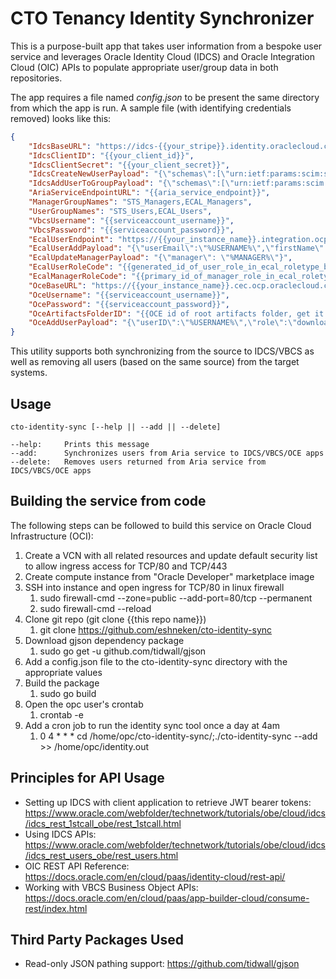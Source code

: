 # CTO Tenancy Identity Synchronizer
This is a purpose-built app that takes user information from a bespoke user service and leverages Oracle Identity Cloud (IDCS) and Oracle Integration Cloud (OIC) APIs to populate appropriate user/group data in both repositories.

The app requires a file named *config.json* to be present the same directory from which the app is run.  A sample file (with identifying credentials removed) looks like this:

```json
{
    "IdcsBaseURL": "https://idcs-{{your_stripe}}.identity.oraclecloud.com",
    "IdcsClientID": "{{your_client_id}}",
    "IdcsClientSecret": "{{your_client_secret}}",
    "IdcsCreateNewUserPayload": "{\"schemas\":[\"urn:ietf:params:scim:schemas:core:2.0:User\"],\"name\":{\"givenName\":\"%FIRSTNAME%\",\"familyName\":\"%LASTNAME%\"},\"active\":true,\"userName\":\"%USERNAME%\",\"emails\":[{\"value\":\"%USERNAME%\",\"type\":\"work\",\"primary\":true},{\"value\":\"%USERNAME%\",\"primary\":false,\"type\":\"recovery\", \"urn:ietf:params:scim:schemas:oracle:idcs:extension:user:User:isFederatedUser\": true}]}",
    "IdcsAddUserToGroupPayload": "{\"schemas\":[\"urn:ietf:params:scim:api:messages:2.0:PatchOp\"],\"Operations\":[{\"op\":\"add\",\"path\":\"members\",\"value\":[{\"value\":\"%USERID%\",\"type\":\"User\"}]}]}",
    "AriaServiceEndpointURL": "{{aria_service_endpoint}}",
    "ManagerGroupNames": "STS_Managers,ECAL_Managers",
    "UserGroupNames": "STS_Users,ECAL_Users",
    "VbcsUsername": "{{serviceaccount_username}}",
    "VbcsPassword": "{{serviceaccount_password}}",
    "EcalUserEndpoint": "https://{{your_instance_name}}.integration.ocp.oraclecloud.com/ic/builder/design/ECAL/1.0/resources/data/User1",
    "EcalUserAddPayload": "{\"userEmail\":\"%USERNAME%\",\"firstName\":\"%FIRSTNAME%\",\"lastName\":\"%LASTNAME%\",\"manager\":\"%MANAGER%\",\"roleName\":%ROLE%}",
    "EcalUpdateManagerPayload": "{\"manager\": \"%MANAGER%\"}",
    "EcalUserRoleCode": "{{generated_id_of_user_role_in_ecal_roletype_business_object}}",
    "EcalManagerRoleCode": "{{primary_id_of_manager_role_in_ecal_roletype_business_object}}",
    "OceBaseURL": "https://{{your_instance_name}}.cec.ocp.oraclecloud.com",
    "OceUsername": "{{serviceaccount_username}}",
    "OcePassword": "{{serviceaccount_password}}",
    "OceArtifactsFolderID": "{{OCE id of root artifacts folder, get it from looking at URL in OCE web view}}",
    "OceAddUserPayload": "{\"userID\":\"%USERNAME%\",\"role\":\"downloader\"}"
}
```

This utility supports both synchronizing from the source to IDCS/VBCS as well as removing all users (based on the same source) from the target systems.

## Usage
```
cto-identity-sync [--help || --add || --delete]

--help:     Prints this message
--add:      Synchronizes users from Aria service to IDCS/VBCS/OCE apps
--delete:   Removes users returned from Aria service from IDCS/VBCS/OCE apps
```

## Building the service from code
The following steps can be followed to build this service on Oracle Cloud Infrastructure (OCI):
1. Create a VCN with all related resources and update default security list to allow ingress access for TCP/80 and TCP/443
1. Create compute instance from "Oracle Developer" marketplace image
1. SSH into instance and open ingress for TCP/80 in linux firewall
    1. sudo firewall-cmd --zone=public --add-port=80/tcp --permanent
    1. sudo firewall-cmd --reload
1. Clone git repo (git clone {{this repo name}})
    1. git clone https://github.com/eshneken/cto-identity-sync
1. Download gjson dependency package 
    1. sudo go get -u github.com/tidwall/gjson
1. Add a config.json file to the cto-identity-sync directory with the appropriate values
1. Build the package
    1. sudo go build
1. Open the opc user's crontab
    1. crontab -e
1. Add a cron job to run the identity sync tool once a day at 4am
    1. 0 4 * * * cd /home/opc/cto-identity-sync/;./cto-identity-sync --add >> /home/opc/identity.out


## Principles for API Usage
* Setting up IDCS with client application to retrieve JWT bearer tokens:  https://www.oracle.com/webfolder/technetwork/tutorials/obe/cloud/idcs/idcs_rest_1stcall_obe/rest_1stcall.html
 * Using IDCS APIs:
https://www.oracle.com/webfolder/technetwork/tutorials/obe/cloud/idcs/idcs_rest_users_obe/rest_users.html
* OIC REST API Reference:  https://docs.oracle.com/en/cloud/paas/identity-cloud/rest-api/
* Working with VBCS Business Object APIs:  https://docs.oracle.com/en/cloud/paas/app-builder-cloud/consume-rest/index.html

## Third Party Packages Used

 * Read-only JSON pathing support:  https://github.com/tidwall/gjson
 
